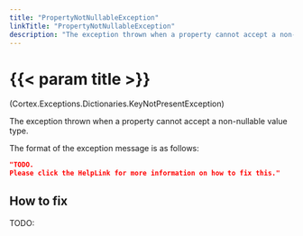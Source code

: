 ```yaml
---
title: "PropertyNotNullableException"
linkTitle: "PropertyNotNullableException"
description: "The exception thrown when a property cannot accept a non-nullable value type."
---
```


# {{< param title >}}

<p class="namespace">(Cortex.Exceptions.Dictionaries.KeyNotPresentException)</p>

The exception thrown when a property cannot accept a non-nullable value type.

The format of the exception message is as follows:

```json
"TODO.
Please click the HelpLink for more information on how to fix this."
```

## How to fix

TODO:
